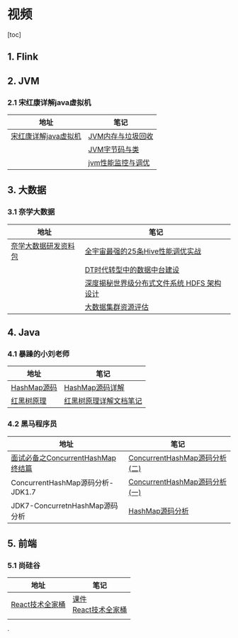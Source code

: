 # 视频

[toc]

## 1. Flink



## 2. JVM

### 2.1 宋红康详解java虚拟机

| 地址                                                         | 笔记                                                         |
| ------------------------------------------------------------ | ------------------------------------------------------------ |
| [宋红康详解java虚拟机](https://www.bilibili.com/video/BV1PJ411n7xZ?p=267) | [JVM内存与垃圾回收](/java/jvm内存与垃圾回收/01JVM与Java体系结构.md) |
|                                                              | [JVM字节码与类](/java/jvm字节码与类/01Class文件结构.md)      |
|                                                              | [jvm性能监控与调优](/java/jvm性能监控与调优/01概述篇.md)     |



## 3. 大数据

### 3.1 奈学大数据

| 地址                                                         | 笔记                                                         |
| ------------------------------------------------------------ | ------------------------------------------------------------ |
| [奈学大数据研发资料包](https://pan.baidu.com/disk/home?#/all?vmode=list&path=%2F%E5%A5%88%E5%AD%A6%E6%95%99%E8%82%B2---%E5%A4%A7%E6%95%B0%E6%8D%AE%E7%A0%94%E5%8F%91-%E6%9E%B6%E6%9E%84%E8%B5%84%E6%96%99%E5%8C%85) | [全宇宙最强的25条Hive性能调优实战](/bigdata/hive/全宇宙最强的25条Hive性能调优实战) |
|                                                              | [DT时代转型中的数据中台建设](/architecture/数据中台/DT时代转型中的数据中台建设.md) |
|                                                              | [深度揭秘世界级分布式文件系统 HDFS 架构设计](/bigdata/hadoop/深度揭秘世界级分布式文件系统HDFS架构设计.md) |
|                                                              | [大数据集群资源评估](/bigdata/kafka/大数据集群资源评估.md)   |



## 4. Java

### 4.1 暴躁的小刘老师

| 地址                                                       | 笔记                                                |
| ---------------------------------------------------------- | --------------------------------------------------- |
| [HashMap源码](https://www.bilibili.com/video/BV1LJ411W7dP) | [HashMap源码详解](/java/java.html#HashMap源码详解)  |
| [红黑树原理](https://www.bilibili.com/video/BV1UJ411J7CU)  | [红黑树原理详解文档笔记](/algorithm/红黑树原理详解) |



### 4.2 黑马程序员

| 地址                                                         | 笔记                                                         |
| ------------------------------------------------------------ | ------------------------------------------------------------ |
| [面试必备之ConcurrentHashMap终结篇](https://www.bilibili.com/video/BV17i4y1x71z?from=search&seid=8898792722005987192) | [ConcurrentHashMap源码分析(二)](/java/ConcurrentHashMap源码分析(二)) |
| ConcurrentHashMap源码分析-JDK1.7                             | [ConcurrentHashMap源码分析(一)](/java/ConcurrentHashMap源码分析(一)) |
| JDK7-ConcurretnHashMap源码分析                               | [HashMap源码分析](/java/HashMap源码分析)                     |



## 5.  前端

### 5.1 尚硅谷

| 地址                                                         | 笔记                                                         |
| ------------------------------------------------------------ | ------------------------------------------------------------ |
| [React技术全家桶](https://www.bilibili.com/video/BV1wy4y1D7JT?from=search&seid=5272053963029787307&spm_id_from=333.337.0.0) | [课件](https://docs.google.com/document/d/1h9vJw2S-PRd-CBtpxOJz_FcHh--rtpMi/edit?usp=sharing&ouid=103444943281819345549&rtpof=true&sd=true)<br />[React技术全家桶](/fe/react/尚硅谷React全家桶) |
|                                                              |                                                              |







·





